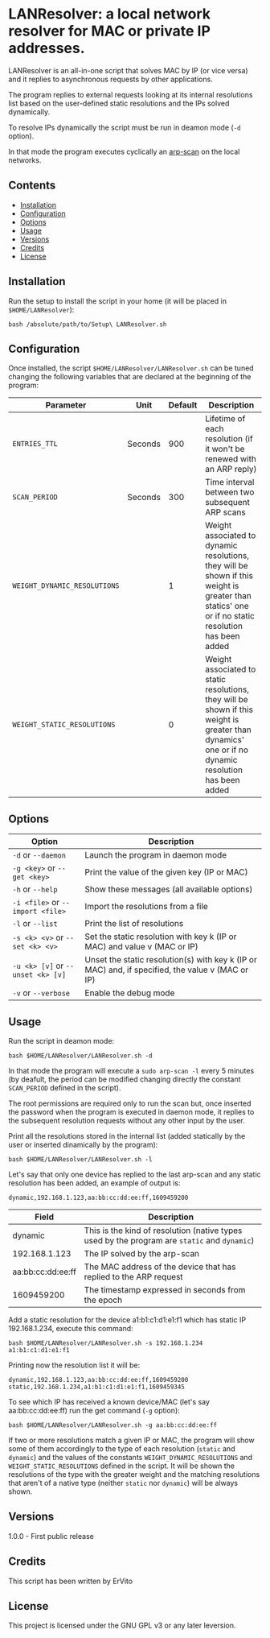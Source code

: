 # LANResolver: a local network resolver for MAC or private IP addresses.

LANResolver is an all-in-one script that solves MAC by IP (or vice versa) and it replies to asynchronous requests by other applications.

The program replies to external requests looking at its internal resolutions list based on the user-defined static resolutions and the IPs solved dynamically.

To resolve IPs dynamically the script must be run in deamon mode (`-d` option).

In that mode the program executes cyclically an [arp-scan](https://en.wikipedia.org/wiki/Address_Resolution_Protocol) on the local networks.

## Contents

- [Installation](#installation)
- [Configuration](#configuration)
- [Options](#options)
- [Usage](#usage)
- [Versions](#versions)
- [Credits](#credits)
- [License](#license)

## Installation

Run the setup to install the script in your home (it will be placed in `$HOME/LANResolver`):
```
bash /absolute/path/to/Setup\ LANResolver.sh
```

## Configuration

Once installed, the script `$HOME/LANResolver/LANResolver.sh` can be tuned changing the following variables that are declared at the beginning of the program:

Parameter | Unit | Default | Description
--------- | ---- | ------- | -----------
`ENTRIES_TTL` | Seconds | 900 | Lifetime of each resolution (if it won't be renewed with an ARP reply)
`SCAN_PERIOD` | Seconds | 300 | Time interval between two subsequent ARP scans
`WEIGHT_DYNAMIC_RESOLUTIONS` || 1 | Weight associated to dynamic resolutions, they will be shown if this weight is greater than statics' one or if no static resolution has been added
`WEIGHT_STATIC_RESOLUTIONS` || 0 | Weight associated to static resolutions, they will be shown if this weight is greater than dynamics' one or if no dynamic resolution has been added

## Options

Option | Description
------ | -----------
`-d` or `--daemon` | Launch the program in daemon mode
`-g <key>` or `--get <key>` | Print the value of the given key (IP or MAC)
`-h` or  `--help` | Show these messages (all available options)
`-i <file>` or `--import <file>` | Import the resolutions from a file
`-l` or `--list` | Print the list of resolutions
`-s <k> <v>` or `--set <k> <v>` | Set the static resolution with key k (IP or MAC) and value v (MAC or IP)
`-u <k> [v]` or `--unset <k> [v]` | Unset the static resolution(s) with key k (IP or MAC) and, if specified, the value v (MAC or IP)
`-v` or `--verbose` | Enable the debug mode

## Usage

Run the script in deamon mode:
```
bash $HOME/LANResolver/LANResolver.sh -d
```

In that mode the program will execute a `sudo arp-scan -l` every 5 minutes (by deafult, the period can be modified changing directly the constant `SCAN_PERIOD` defined in the script).

The root permissions are required only to run the scan but, once inserted the password when the program is executed in daemon mode, it replies to the subsequent resolution requests without any other input by the user.

Print all the resolutions stored in the internal list (added statically by the user or inserted dinamically by the program):
```
bash $HOME/LANResolver/LANResolver.sh -l
```

Let's say that only one device has replied to the last arp-scan and any static resolution has been added, an example of output is:
```
dynamic,192.168.1.123,aa:bb:cc:dd:ee:ff,1609459200
```

Field | Description
----- | -----------
dynamic | This is the kind of resolution (native types used by the program are `static` and `dynamic`)
192.168.1.123 | The IP solved by the arp-scan
aa:bb:cc:dd:ee:ff | The MAC address of the device that has replied to the ARP request
1609459200 | The timestamp expressed in seconds from the epoch

Add a static resolution for the device a1:b1:c1:d1:e1:f1 which has static IP 192.168.1.234, execute this command:
```
bash $HOME/LANResolver/LANResolver.sh -s 192.168.1.234 a1:b1:c1:d1:e1:f1
```

Printing now the resolution list it will be:
```
dynamic,192.168.1.123,aa:bb:cc:dd:ee:ff,1609459200
static,192.168.1.234,a1:b1:c1:d1:e1:f1,1609459345
```

To see which IP has received a known device/MAC (let's say aa:bb:cc:dd:ee:ff) run the get command (`-g` option):
```
bash $HOME/LANResolver/LANResolver.sh -g aa:bb:cc:dd:ee:ff
```

If two or more resolutions match a given IP or MAC, the program will show some of them accordingly to the type of each resolution (`static` and `dynamic`) and the values of the constants `WEIGHT_DYNAMIC_RESOLUTIONS` and `WEIGHT_STATIC_RESOLUTIONS` defined in the script.
It will be shown the resolutions of the type with the greater weight and the matching resolutions that aren't of a native type (neither `static` nor `dynamic`) will be always shown.

## Versions
1.0.0 - First public release

## Credits
This script has been written by ErVito

## License
This project is licensed under the GNU GPL v3 or any later leversion.
